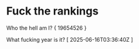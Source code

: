 # Fuck the rankings

Who the hell am I?
{ 19654526 }

What fucking year is it?
[ 2025-06-16T03:36:40Z ]

